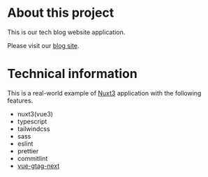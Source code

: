 # About this project

This is our tech blog website application.

Please visit our [blog site](https://blog.kumano-te.com).

# Technical information

This is a real-world example of [Nuxt3](https://nuxt.com/) application with the following features.

- nuxt3(vue3)
- typescript
- tailwindcss
- sass
- eslint
- prettier
- commitlint
- [vue-gtag-next](https://matteo-gabriele.gitbook.io/vue-gtag/v/next/)
